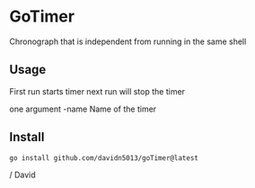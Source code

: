 # GoTimer

Chronograph that is independent from running in the same shell

## Usage
        
First run starts timer next run will stop the timer
 
one argument -name Name of the timer 

## Install

```
go install github.com/davidn5013/goTimer@latest
``` 

/ David

